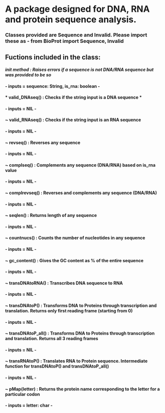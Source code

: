  # A package designed for DNA, RNA and protein sequence analysis.
 ### Classes provided are Sequence and Invalid. Please import these as - from BioProt import Sequence, Invalid
 ## Fuctions included in the class:
 #### *init method : Raises errors if a sequence is not DNA/RNA sequence but was provided to be so*
   #### - inputs = sequence: String, is_rna: boolean -
 #### * valid_DNAseq() : Checks if the string input is a DNA sequence *
   #### - inputs = NIL -
 #### ~ valid_RNAseq() : Checks if the string input is an RNA sequence
   #### - inputs = NIL -
 #### ~ revseq() : Reverses any sequence
   #### - inputs = NIL -
 #### ~ complseq() : Complements any sequence (DNA/RNA) based on is_rna value
   #### - inputs = NIL -
#### ~ complrevseq() : Reverses and complements any sequence (DNA/RNA)
   #### - inputs = NIL -
#### ~ seqlen() : Returns length of any sequence
   #### - inputs = NIL -
#### ~ countnucs() : Counts the number of nucleotides in any sequence
   #### - inputs = NIL -
#### ~ gc_content() : Gives the GC content as % of the entire sequence
   #### - inputs = NIL -
#### ~ transDNAtoRNA() : Transcribes DNA sequence to RNA
   #### - inputs = NIL -
#### ~ transDNAtoP() : Transforms DNA to Proteins through transcription and translation. Returns only first reading frame (starting from 0)
   #### - inputs = NIL -
#### ~ transDNAtoP_all() : Transforms DNA to Proteins through transcription and translation. Returns all 3 reading frames 
   #### - inputs = NIL -
#### ~ transRNAtoP() : Translates RNA to Protein sequence. Intermediate function for transDNAtoP() and transDNAtoP_all()
   #### - inputs = NIL -
#### ~ pMap(letter) : Returns the protein name corresponding to the letter for a particular codon
  #### - inputs = letter: char -
    
